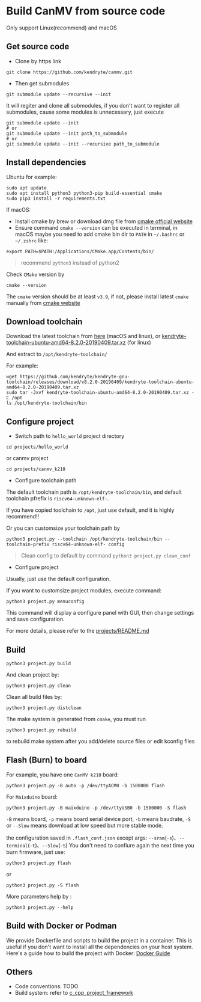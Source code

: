 Build CanMV from source code
=========

Only support Linux(recommend) and macOS


## Get source code

* Clone by https link

```
git clone https://github.com/kendryte/canmv.git
```

* Then get submodules

```
git submodule update --recursive --init
```

It will regiter and clone all submodules, if you don't want to register all submodules, cause some modules is unnecessary, just execute
```
git submodule update --init
# or 
git submodule update --init path_to_submodule
# or
git submodule update --init --recursive path_to_submodule
```

## Install dependencies

Ubuntu for example:

```
sudo apt update
sudo apt install python3 python3-pip build-essential cmake
sudo pip3 install -r requirements.txt

```

If macOS:
* Install cmake by brew or download dmg file from [cmake official website](https://cmake.org/download/)
* Ensure command `cmake --version` can be executed in terminal, in macOS maybe you need to add cmake bin dir to `PATH` in `~/.bashrc` or `~/.zshrc` like:
```
export PATH=$PATH:/Applications/CMake.app/Contents/bin/
```


> recommend `python3` instead of python2

Check `CMake` version by 

```
cmake --version
```

The `cmake` version should be at least `v3.9`, if not, please install latest `cmake` manually from [cmake website](https://cmake.org/download/)




## Download toolchain

Download the latest toolchain from [here](https://github.com/kendryte/kendryte-gnu-toolchain/releases) (macOS and linux), or [kendryte-toolchain-ubuntu-amd64-8.2.0-20190409.tar.xz](https://github.com/kendryte/kendryte-gnu-toolchain/releases/download/v8.2.0-20190409/kendryte-toolchain-ubuntu-amd64-8.2.0-20190409.tar.xz) (for linux)

And extract to `/opt/kendryte-toolchain/`

For example:

```
wget https://github.com/kendryte/kendryte-gnu-toolchain/releases/download/v8.2.0-20190409/kendryte-toolchain-ubuntu-amd64-8.2.0-20190409.tar.xz
sudo tar -Jxvf kendryte-toolchain-ubuntu-amd64-8.2.0-20190409.tar.xz -C /opt
ls /opt/kendryte-toolchain/bin
```

## Configure project

* Switch path to `hello_world` project directory

```
cd projects/hello_world
```

or canmv project

```
cd projects/canmv_k210
```

* Configure toolchain path

The default toolchain path is `/opt/kendryte-toolchain/bin`,
and default toolchain pfrefix is `riscv64-unknown-elf-`.

If you have copied toolchain to `/opt`, just use default, and it is highly recommend!!

Or you can customsize your toolchain path by 

```
python3 project.py --toolchain /opt/kendryte-toolchain/bin --toolchain-prefix riscv64-unknown-elf- config 
```
> Clean config to default by command `python3 project.py clean_conf`

* Configure project

Usually, just use the default configuration.

If you want to customsize project modules, execute command:

```
python3 project.py menuconfig
```

This command will display a configure panel with GUI,
then change settings and save configuration.

For more details, please refer to the [projects/README.md](projects/README.md)

## Build

```
python3 project.py build
```

And clean project by:

```
python3 project.py clean
```

Clean all build files by:

```
python3 project.py distclean
```

The make system is generated from `cmake`, 
you must run

```
python3 project.py rebuild
```

to rebuild make system after you add/delete source files or edit kconfig files




## Flash (Burn) to board


For example, you have one `CanMV k210` board:

```
python3 project.py -B auto -p /dev/ttyACM0 -b 1500000 flash
```

For `Maixduino` board:

```
python3 project.py -B maixduino -p /dev/ttyUSB0 -b 1500000 -S flash
```

`-B` means board, `-p` means board serial device port, `-b` means baudrate, `-S` or `--Slow` means download at low speed but more stable mode.

the configuration saved in `.flash_conf.json` except args: `--sram`(`-s`)、`--terminal`(`-t`)、`--Slow`(`-S`)
You don't need to confiure again the next time you burn firmware, just use:
```
python3 project.py flash
```
or 
```
python3 project.py -S flash
```


More parameters help by :

```
python3 project.py --help
```

## Build with Docker or Podman
We provide Dockerfile and scripts to build the project in a container. This is useful if you don't want to install all the dependencies on your host system.
Here's a guide how to build the project with Docker: [Docker Guide](tools/docker/README.md)
## Others

* Code conventions: TODO
* Build system: refer to [c_cpp_project_framework](https://github.com/Neutree/c_cpp_project_framework)







